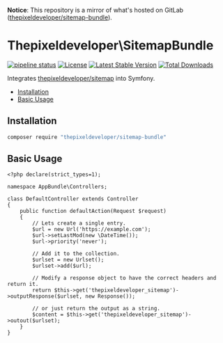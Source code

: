 **Notice**: This repository is a mirror of what's hosted on GitLab ([thepixeldeveloper/sitemap-bundle](https://gitlab.com/thepixeldeveloper/sitemap-bundle/)).

# Thepixeldeveloper\SitemapBundle

[![pipeline status](https://gitlab.com/thepixeldeveloper/sitemap-bundle/badges/master/pipeline.svg)](https://gitlab.com/thepixeldeveloper/sitemap-bundle/commits/master)
[![License](https://poser.pugx.org/thepixeldeveloper/sitemap-bundle/license)](https://packagist.org/packages/thepixeldeveloper/sitemap)
[![Latest Stable Version](https://poser.pugx.org/thepixeldeveloper/sitemap-bundle/v/stable)](https://packagist.org/packages/thepixeldeveloper/sitemap)
[![Total Downloads](https://poser.pugx.org/thepixeldeveloper/sitemap-bundle/downloads)](https://packagist.org/packages/thepixeldeveloper/sitemap)

Integrates [thepixeldeveloper/sitemap](https://gitlab.com/thepixeldeveloper/sitemap-bundle/) into Symfony.

* [Installation](#installation)
* [Basic Usage](#basic-usage)

## Installation

``` bash
composer require "thepixeldeveloper/sitemap-bundle"
```

## Basic Usage

```
<?php declare(strict_types=1);

namespace AppBundle\Controllers;

class DefaultController extends Controller
{
    public function defaultAction(Request $request)
    {
        // Lets create a single entry.
        $url = new Url('https://example.com');
        $url->setLastMod(new \DateTime());
        $url->priority('never');

        // Add it to the collection.
        $urlset = new Urlset();
        $urlset->add($url);

        // Modify a response object to have the correct headers and return it.
        return $this->get('thepixeldeveloper_sitemap')->outputResponse($urlset, new Response());

        // or just return the output as a string.
        $content = $this->get('thepixeldeveloper_sitemap')->outout($urlset);
    }
}

```


